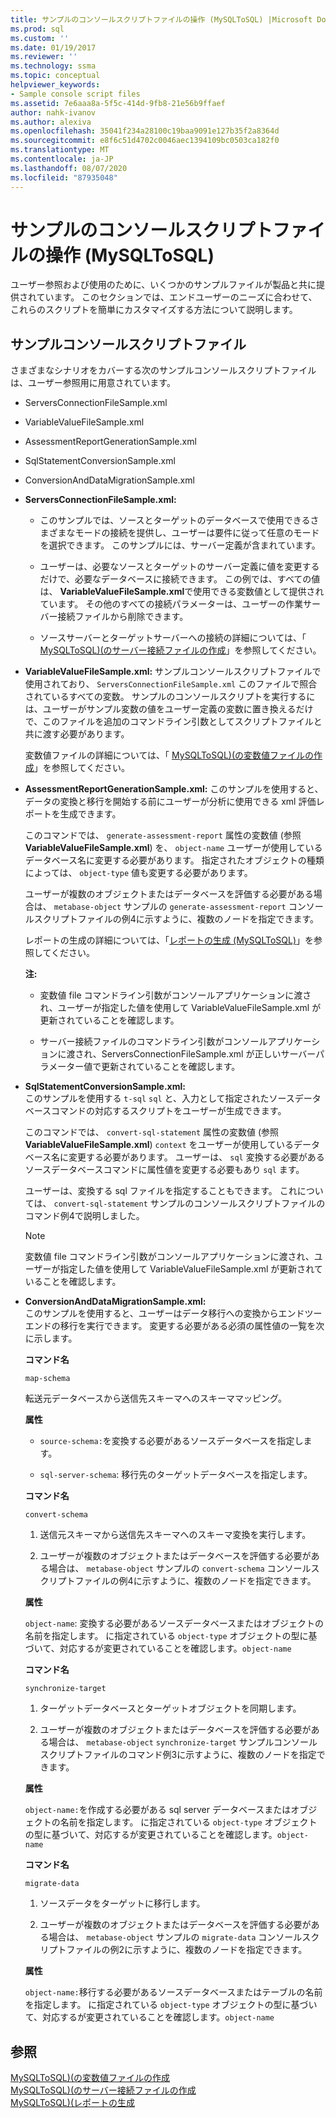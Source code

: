 ```yaml
---
title: サンプルのコンソールスクリプトファイルの操作 (MySQLToSQL) |Microsoft Docs
ms.prod: sql
ms.custom: ''
ms.date: 01/19/2017
ms.reviewer: ''
ms.technology: ssma
ms.topic: conceptual
helpviewer_keywords:
- Sample console script files
ms.assetid: 7e6aaa8a-5f5c-414d-9fb8-21e56b9ffaef
author: nahk-ivanov
ms.author: alexiva
ms.openlocfilehash: 35041f234a28100c19baa9091e127b35f2a8364d
ms.sourcegitcommit: e8f6c51d4702c0046aec1394109bc0503ca182f0
ms.translationtype: MT
ms.contentlocale: ja-JP
ms.lasthandoff: 08/07/2020
ms.locfileid: "87935048"
---
```

# <a name="working-with-the-sample-console-script-files-mysqltosql"></a>サンプルのコンソールスクリプトファイルの操作 (MySQLToSQL)
ユーザー参照および使用のために、いくつかのサンプルファイルが製品と共に提供されています。 このセクションでは、エンドユーザーのニーズに合わせて、これらのスクリプトを簡単にカスタマイズする方法について説明します。  
  
## <a name="sample-console-script-files"></a>サンプルコンソールスクリプトファイル  
さまざまなシナリオをカバーする次のサンプルコンソールスクリプトファイルは、ユーザー参照用に用意されています。  
  
-   ServersConnectionFileSample.xml  
  
-   VariableValueFileSample.xml  
  
-   AssessmentReportGenerationSample.xml  
  
-   SqlStatementConversionSample.xml  
  
-   ConversionAndDataMigrationSample.xml  
  
-   **ServersConnectionFileSample.xml:**  
  
    -   このサンプルでは、ソースとターゲットのデータベースで使用できるさまざまなモードの接続を提供し、ユーザーは要件に従って任意のモードを選択できます。 このサンプルには、サーバー定義が含まれています。  
  
    -   ユーザーは、必要なソースとターゲットのサーバー定義に値を変更するだけで、必要なデータベースに接続できます。 この例では、すべての値は、 **VariableValueFileSample.xml**で使用できる変数値として提供されています。  その他のすべての接続パラメーターは、ユーザーの作業サーバー接続ファイルから削除できます。  
  
    -   ソースサーバーとターゲットサーバーへの接続の詳細については、「 [MySQLToSQL&#41;&#40;のサーバー接続ファイルの作成](../../ssma/mysql/creating-the-server-connection-files-mysqltosql.md)」を参照してください。  
  
-   **VariableValueFileSample.xml:** サンプルコンソールスクリプトファイルで使用されており、 `ServersConnectionFileSample.xml` このファイルで照合されているすべての変数。 サンプルのコンソールスクリプトを実行するには、ユーザーがサンプル変数の値をユーザー定義の変数に置き換えるだけで、このファイルを追加のコマンドライン引数としてスクリプトファイルと共に渡す必要があります。  
  
    変数値ファイルの詳細については、「 [MySQLToSQL&#41;&#40;の変数値ファイルの作成](../../ssma/mysql/creating-variable-value-files-mysqltosql.md)」を参照してください。  
  
-   **AssessmentReportGenerationSample.xml:** このサンプルを使用すると、データの変換と移行を開始する前にユーザーが分析に使用できる xml 評価レポートを生成できます。  
  
    このコマンドでは、 `generate-assessment-report` 属性の変数値 (参照**VariableValueFileSample.xml**) を、 `object-name` ユーザーが使用しているデータベース名に変更する必要があります。 指定されたオブジェクトの種類によっては、 `object-type` 値も変更する必要があります。  
  
    ユーザーが複数のオブジェクトまたはデータベースを評価する必要がある場合は、 `metabase-object` サンプルの `generate-assessment-report` コンソールスクリプトファイルの例4に示すように、複数のノードを指定できます。  
  
    レポートの生成の詳細については、「[レポートの生成 &#40;MySQLToSQL&#41;](../../ssma/mysql/generating-reports-mysqltosql.md)」を参照してください。  
  
    **注:**  
  
    -   変数値 file コマンドライン引数がコンソールアプリケーションに渡され、ユーザーが指定した値を使用して VariableValueFileSample.xml が更新されていることを確認します。  
  
    -   サーバー接続ファイルのコマンドライン引数がコンソールアプリケーションに渡され、ServersConnectionFileSample.xml が正しいサーバーパラメーター値で更新されていることを確認します。  
  
-   **SqlStatementConversionSample.xml:**  
    このサンプルを使用する `t-sql` `sql` と、入力として指定されたソースデータベースコマンドの対応するスクリプトをユーザーが生成できます。  
  
    このコマンドでは、 `convert-sql-statement` 属性の変数値 (参照**VariableValueFileSample.xml**) `context` をユーザーが使用しているデータベース名に変更する必要があります。 ユーザーは、 `sql` 変換する必要があるソースデータベースコマンドに属性値を変更する必要もあり `sql` ます。  
  
    ユーザーは、変換する sql ファイルを指定することもできます。 これについては、 `convert-sql-statement` サンプルのコンソールスクリプトファイルのコマンド例4で説明しました。  
  
    > [!NOTE]  
    > 変数値 file コマンドライン引数がコンソールアプリケーションに渡され、ユーザーが指定した値を使用して VariableValueFileSample.xml が更新されていることを確認します。  
  
-   **ConversionAndDataMigrationSample.xml:**  
     このサンプルを使用すると、ユーザーはデータ移行への変換からエンドツーエンドの移行を実行できます。 変更する必要がある必須の属性値の一覧を次に示します。  
  
    **コマンド名**  
  
    `map-schema`  
  
    転送元データベースから送信先スキーマへのスキーママッピング。  
  
    **属性**  
  
    -   `source-schema:`を変換する必要があるソースデータベースを指定します。  
  
    -   `sql-server-schema`: 移行先のターゲットデータベースを指定します。  
  
    **コマンド名**  
  
    `convert-schema`  
  
    1.  送信元スキーマから送信先スキーマへのスキーマ変換を実行します。  
  
    2.  ユーザーが複数のオブジェクトまたはデータベースを評価する必要がある場合は、 `metabase-object` サンプルの `convert-schema` コンソールスクリプトファイルの例4に示すように、複数のノードを指定できます。  
  
    **属性**  
  
    `object-name`: 変換する必要があるソースデータベースまたはオブジェクトの名前を指定します。 に指定されている `object-type` オブジェクトの型に基づいて、対応するが変更されていることを確認します。`object-name`  
  
    **コマンド名**  
  
    `synchronize-target`  
  
    1.  ターゲットデータベースとターゲットオブジェクトを同期します。  
  
    2.  ユーザーが複数のオブジェクトまたはデータベースを評価する必要がある場合は、 `metabase-object` `synchronize-target` サンプルコンソールスクリプトファイルのコマンド例3に示すように、複数のノードを指定できます。  
  
    **属性**  
  
    `object-name:`を作成する必要がある sql server データベースまたはオブジェクトの名前を指定します。 に指定されている `object-type` オブジェクトの型に基づいて、対応するが変更されていることを確認します。`object-name`  
  
    **コマンド名**  
  
    `migrate-data`  
  
    1.  ソースデータをターゲットに移行します。  
  
    2.  ユーザーが複数のオブジェクトまたはデータベースを評価する必要がある場合は、 `metabase-object` サンプルの `migrate-data` コンソールスクリプトファイルの例2に示すように、複数のノードを指定できます。  
  
    **属性**  
  
    `object-name:`移行する必要があるソースデータベースまたはテーブルの名前を指定します。 に指定されている `object-type` オブジェクトの型に基づいて、対応するが変更されていることを確認します。`object-name`  
  
## <a name="see-also"></a>参照  
[MySQLToSQL&#41;&#40;の変数値ファイルの作成](../../ssma/mysql/creating-variable-value-files-mysqltosql.md)  
[MySQLToSQL&#41;&#40;のサーバー接続ファイルの作成](../../ssma/mysql/creating-the-server-connection-files-mysqltosql.md)  
[MySQLToSQL&#41;&#40;レポートの生成](../../ssma/mysql/generating-reports-mysqltosql.md)  
  
